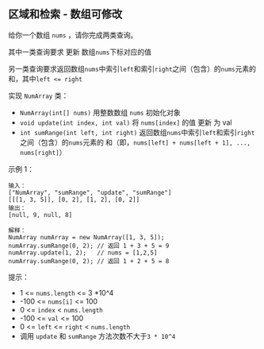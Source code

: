 ## 区域和检索 - 数组可修改

给你一个数组 `nums` ，请你完成两类查询。

其中一类查询要求 更新 数组`nums`下标对应的值

另一类查询要求返回数组`nums`中索引`left`和索引`right`之间（包含）的`nums`元素的 和，其中`left <= right`

实现 `NumArray` 类：

* `NumArray(int[] nums)` 用整数数组 `nums` 初始化对象
* `void update(int index, int val)` 将 `nums[index]` 的值 更新 为 val
* `int sumRange(int left, int right)` 返回数组`nums`中索引`left`和索引`right`之间（包含）的`nums`元素的 和（即，`nums[left] + nums[left + 1], ..., nums[right]`）


示例 1：

```
输入：
["NumArray", "sumRange", "update", "sumRange"]
[[[1, 3, 5]], [0, 2], [1, 2], [0, 2]]
输出：
[null, 9, null, 8]

解释：
NumArray numArray = new NumArray([1, 3, 5]);
numArray.sumRange(0, 2); // 返回 1 + 3 + 5 = 9
numArray.update(1, 2);   // nums = [1,2,5]
numArray.sumRange(0, 2); // 返回 1 + 2 + 5 = 8
```

提示：

* 1 <= `nums.length` <= 3 *10^4
* -100 <= `nums[i]` <= 100
* 0 <= `index` < `nums.length`
* -100 <= `val` <= 100
* 0 <= `left` <= `right` < `nums.length`
* 调用 `update` 和 `sumRange` 方法次数不大于`3 * 10^4`
